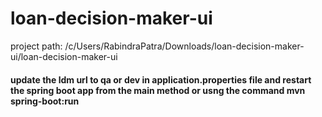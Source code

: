 # loan-decision-maker-ui

project path: /c/Users/RabindraPatra/Downloads/loan-decision-maker-ui/loan-decision-maker-ui


#### update the ldm url to qa or dev in application.properties file and restart the spring boot app from the main method or usng the command mvn spring-boot:run
